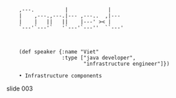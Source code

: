        
        ,---.          |             |
        |    ,---.,---.|--- ,---..  ,|---
        |    |   ||   ||    |---' >< |
        `---'`---'`   '`---'`---''  ``---'



        (def speaker {:name "Viet"
                      :type ["java developer",
                             "infrastructure engineer"]})

        • Infrastructure components

















































































slide 003
